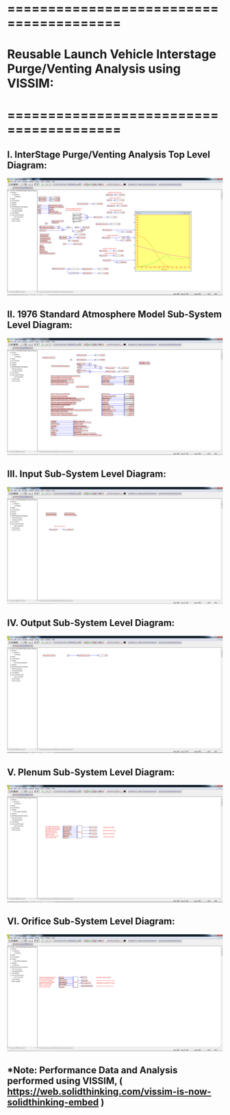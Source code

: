 # ========================================
# Reusable Launch Vehicle Interstage Purge/Venting Analysis using VISSIM:
# ========================================

## I. InterStage Purge/Venting Analysis Top Level Diagram:

![](./images/image_01.png)

## 
## 
## II. 1976 Standard Atmosphere Model Sub-System Level Diagram:

![](./images/image_02.png)

## 
## 
## III. Input Sub-System Level Diagram:

![](./images/image_03.png)

## 
## 
## IV. Output Sub-System Level Diagram:

![](./images/image_04.png)

## 
## 
## V. Plenum Sub-System Level Diagram:

![](./images/image_05.png)

## 
## 
## VI. Orifice Sub-System Level Diagram:

![](./images/image_06.png)

## 
## *Note: Performance Data and Analysis performed using VISSIM, ( https://web.solidthinking.com/vissim-is-now-solidthinking-embed )
